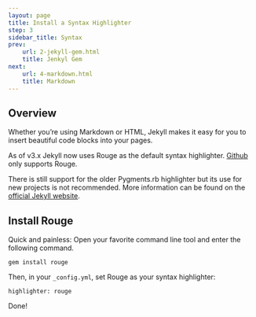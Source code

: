 ```yaml
---
layout: page
title: Install a Syntax Highlighter
step: 3
sidebar_title: Syntax
prev:
    url: 2-jekyll-gem.html
    title: Jenkyl Gem
next:
    url: 4-markdown.html
    title: Markdown
---
```

## Overview
Whether you’re using Markdown or HTML, Jekyll makes it easy for you to insert beautiful code blocks into your pages.
 
As of v3.x Jekyll now uses Rouge as the default syntax highlighter. <a href="https://help.github.com/articles/using-syntax-highlighting-on-github-pages/">Github</a> only supports Rouge. 

There is still support for the older Pygments.rb highlighter but its use for new projects is not recommended. More information can be found on the [official Jekyll website](http://jekyllrb.com/docs/templates/#code-snippet-highlighting).

## Install Rouge
Quick and painless: Open your favorite command line tool and enter the following command.
 
```
gem install rouge
```

Then, in your `_config.yml`, set Rouge as your syntax highlighter:

```
highlighter: rouge
```

Done!
